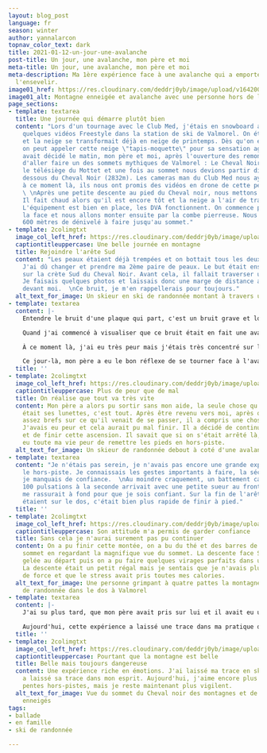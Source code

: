 ```yaml
---
layout: blog_post
language: fr
season: winter
author: yannalarcon
topnav_color_text: dark
title: 2021-01-12-un-jour-une-avalanche
post-title: Un jour, une avalanche, mon père et moi
meta-title: Un jour, une avalanche, mon père et moi
meta-description: Ma 1ère expérience face à une avalanche qui a emporté mon père sans
  l'ensevelir.
image01_href: https://res.cloudinary.com/deddrj0yb/image/upload/v1642001284/website/blog/Avalanche/20180323_105259_c53ror.jpg
image01_alt: Montagne enneigée et avalanche avec une personne hors de l'avalanche
page_sections:
- template: textarea
  title: Une journée qui démarre plutôt bien
  content: "Lors d'un tournage avec le Club Med, j'étais en snowboard afin de faire
    quelques vidéos Freestyle dans la station de ski de Valmorel. On était le 23 Mars
    et la neige se transformait déjà en neige de printemps. Dès qu'on est en hors-piste,
    on peut appeler cette neige \"tapis-moquette\" pour sa sensation agréable.  \nOn
    avait décidé le matin, mon père et moi, après l'ouverture des remontées mécaniques
    d'aller faire un des sommets mythiques de Valmorel : Le Cheval Noir.  \nOn a pris
    le télésiège du Mottet et une fois au sommet nous devions partir directement en
    dessous du Cheval Noir (2832m). Les cameras man du Club Med nous ayant repéré
    à ce moment là, ils nous ont promis des vidéos en drone de cette petite ascension.
    \ \nAprès une petite descente au pied du Cheval noir, nous mettons les peaux.
    Il fait chaud alors qu'il est encore tôt et la neige a l'air de transformer rapidement.
    L'équipement est bien en place, les DVA fonctionnent. On commence par traverser
    la face et nous allons monter ensuite par la combe pierreuse. Nous avons environ
    600 mètres de dénivelé à faire jusqu'au sommet."
- template: 2colimgtxt
  image_col_left_href: https://res.cloudinary.com/deddrj0yb/image/upload/v1642001284/website/blog/Avalanche/20180323_101548_jkimdu.jpg
  captiontitleuppercase: Une belle journée en montagne
  title: Rejoindre l'arête Sud
  content: "Les peaux étaient déjà trempées et on bottait tous les deux beaucoup.
    J'ai dû changer et prendre ma 2ème paire de peaux. Le but était ensuite d'arriver
    sur la crète Sud du Cheval Noir. Avant cela, il fallait traverser une longue partie.
    Je faisais quelques photos et laissais donc une marge de distance avec mon père
    devant moi.  \nCe bruit, je m'en rappellerais pour toujours."
  alt_text_for_image: Un skieur en ski de randonnée montant à travers une face à Valmorel
- template: textarea
  content: |-
    Entendre le bruit d'une plaque qui part, c'est un bruit grave et lourd, comme un coup de tonnerre mais dans la montagne. C'était assez irréel comme moment et jamais on n'aurait pu penser qu'une plaque parte à cet endroit.

    Quand j'ai commencé à visualiser que ce bruit était en fait une avalanche, la réalité m'a frappé de plein fouet. J'ai compris qu'une plaque venait de partir au moins 50m au dessus de nous. Elle était assez large mais pas trop épaisse, elle n'est donc pas partie vite. Cela m'a permis de reculer le plus rapidement possible. Je criais sur mon père en ayant peur qu'il se fasse prendre. Lui courait, essayant tant bien que mal d'esquiver l'avalanche. Par chance, elle n'a pas eu le temps de prendre beaucoup de vitesse, elle était lourde et glissait doucement avec de la neige compacte. Mon père est tombé en essayant de courir avec les skis.

    À ce moment là, j'ai eu très peur mais j'étais très concentré sur le fait de surveiller où mon père pouvait être traîné et embarqué. Mon but était de garder mon sang froid et toute la concentration possible pour dégainer et sortir mon DVA et le chercher.

    Ce jour-là, mon père a eu le bon réflexe de se tourner face à l'avalanche et de bloquer avec ses skis la neige. Vu que la coulée n'était pas très rapide ni trop forte, elle l'emporta tout doucement. Elle le traîna plusieurs mètres plus bas, sans l'ensevelir. En fin de compte, il se stoppa, la neige jusqu'au cou. L'avalanche, elle, avait gonflé sur son flanc gauche et était descendue bien bas.
  title: ''
- template: 2colimgtxt
  image_col_left_href: https://res.cloudinary.com/deddrj0yb/image/upload/v1642001284/website/blog/Avalanche/20180323_105259_c53ror.jpg
  captiontitleuppercase: Plus de peur que de mal
  title: On réalise que tout va très vite
  content: Mon père a alors pu sortir sans mon aide, la seule chose qu'il avait perdu
    était ses lunettes, c'est tout. Après être revenu vers moi, après quelques échanges
    assez brefs sur ce qu'il venait de se passer, il a compris une chose importante.
    J'avais eu peur et cela aurait pu mal finir. Il a décidé de continuer à grimper
    et de finir cette ascension. Il savait que si on s'était arrêté là, j'aurai sûrement
    eu toute ma vie peur de remettre les pieds en hors-piste.
  alt_text_for_image: Un skieur de randonnée debout à coté d'une avalanche à Valmorel
- template: textarea
  content: "Je n'étais pas serein, je n'avais pas encore une grande expérience dans
    le hors-piste. Je connaissais les gestes importants à faire, la sécurité, mais
    je manquais de confiance.  \nAu moindre craquement, un battement cardiaque de
    100 pulsations à la seconde arrivait avec une petite sueur au front. Mon père
    me rassurait à fond pour que je sois confiant. Sur la fin de l'arête, les skis
    étaient sur le dos, c'était bien plus rapide de finir à pied."
  title: ''
- template: 2colimgtxt
  image_col_left_href: https://res.cloudinary.com/deddrj0yb/image/upload/v1642001283/website/blog/Avalanche/FB_IMG_1521828361575_ircxpo.jpg
  captiontitleuppercase: Son attitude m'a permis de garder confiance
  title: Sans cela je n'aurai surement pas pu continuer
  content: On a pu finir cette montée, on a bu du thé et des barres de céréales au
    sommet en regardant la magnifique vue du sommet. La descente face Sud était assez
    gelée au départ puis on a pu faire quelques virages parfaits dans une neige fraîche.
    La descente était un petit régal mais je sentais que je n'avais plus beaucoup
    de force et que le stress avait pris toutes mes calories.
  alt_text_for_image: Une personne grimpant à quatre pattes la montagne avec ses skis
    de randonnée dans le dos à Valmorel
- template: textarea
  content: |-
    J'ai su plus tard, que mon père avait pris sur lui et il avait eu un contrecoup de cette expérience avec moi. Il a su se gérer et continuer consciemment et prudemment cette fin de montée. Il le faisait pour moi comme pour lui, afin de surpasser la peur que l'on venait de vivre.

    Aujourd'hui, cette expérience a laissé une trace dans ma pratique du ski. Je fais beaucoup plus attention, je lis attentivement les Topos, je me renseigne vraiment sur les conditions de neige, sur le BRA ainsi que sur les règles à avoir en ski de randonnée. Le fait que j'ai été loin de mon père et d'avoir laissé de l'espace nous a permis de ne pas se retrouver dans une situation critique. Malgré, que les pisteurs nous aient assuré que le risque était faible, il a été présent. Il faut alors redoubler de vigilance.
  title: ''
- template: 2colimgtxt
  image_col_left_href: https://res.cloudinary.com/deddrj0yb/image/upload/v1642001284/website/blog/Avalanche/20180323_114107_nkqabg.jpg
  captiontitleuppercase: Pourtant que la montagne est belle
  title: Belle mais toujours dangereuse
  content: Une expérience riche en émotions. J'ai laissé ma trace en ski, la montagne
    a laissé sa trace dans mon esprit. Aujourd'hui, j'aime encore plus fouler les
    pentes hors-pistes, mais je reste maintenant plus vigilent.
  alt_text_for_image: Vue du sommet du Cheval noir des montagnes et de leurs sommets
    enneigés
tags:
- ballade
- en famille
- ski de randonnée

---
```

